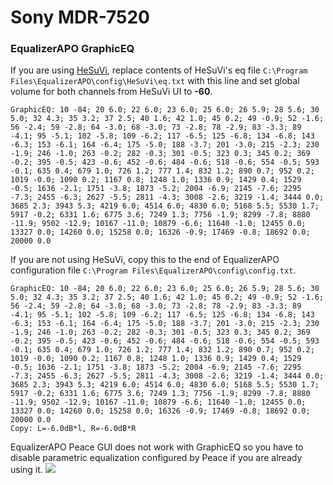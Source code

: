 # Sony MDR-7520
### EqualizerAPO GraphicEQ
If you are using [HeSuVi](https://sourceforge.net/projects/hesuvi/), replace contents of HeSuVi's eq file `C:\Program Files\EqualizerAPO\config\HeSuVi\eq.txt` with this line and set global volume for both channels from HeSuVi UI to **-60**.
```
GraphicEQ: 10 -84; 20 6.0; 22 6.0; 23 6.0; 25 6.0; 26 5.9; 28 5.6; 30 5.0; 32 4.3; 35 3.2; 37 2.5; 40 1.6; 42 1.0; 45 0.2; 49 -0.9; 52 -1.6; 56 -2.4; 59 -2.8; 64 -3.0; 68 -3.0; 73 -2.8; 78 -2.9; 83 -3.3; 89 -4.1; 95 -5.1; 102 -5.8; 109 -6.2; 117 -6.5; 125 -6.8; 134 -6.8; 143 -6.3; 153 -6.1; 164 -6.4; 175 -5.0; 188 -3.7; 201 -3.0; 215 -2.3; 230 -1.9; 246 -1.0; 263 -0.2; 282 -0.3; 301 -0.5; 323 0.3; 345 0.2; 369 -0.2; 395 -0.5; 423 -0.6; 452 -0.6; 484 -0.6; 518 -0.6; 554 -0.5; 593 -0.1; 635 0.4; 679 1.0; 726 1.2; 777 1.4; 832 1.2; 890 0.7; 952 0.2; 1019 -0.0; 1090 0.2; 1167 0.8; 1248 1.0; 1336 0.9; 1429 0.4; 1529 -0.5; 1636 -2.1; 1751 -3.8; 1873 -5.2; 2004 -6.9; 2145 -7.6; 2295 -7.3; 2455 -6.3; 2627 -5.5; 2811 -4.3; 3008 -2.6; 3219 -1.4; 3444 0.0; 3685 2.3; 3943 5.3; 4219 6.0; 4514 6.0; 4830 6.0; 5168 5.5; 5530 1.7; 5917 -0.2; 6331 1.6; 6775 3.6; 7249 1.3; 7756 -1.9; 8299 -7.8; 8880 -11.9; 9502 -12.9; 10167 -11.0; 10879 -6.6; 11640 -1.0; 12455 0.0; 13327 0.0; 14260 0.0; 15258 0.0; 16326 -0.9; 17469 -0.8; 18692 0.0; 20000 0.0
```
If you are not using HeSuVi, copy this to the end of EqualizerAPO configuration file `C:\Program Files\EqualizerAPO\config\config.txt`.
```
GraphicEQ: 10 -84; 20 6.0; 22 6.0; 23 6.0; 25 6.0; 26 5.9; 28 5.6; 30 5.0; 32 4.3; 35 3.2; 37 2.5; 40 1.6; 42 1.0; 45 0.2; 49 -0.9; 52 -1.6; 56 -2.4; 59 -2.8; 64 -3.0; 68 -3.0; 73 -2.8; 78 -2.9; 83 -3.3; 89 -4.1; 95 -5.1; 102 -5.8; 109 -6.2; 117 -6.5; 125 -6.8; 134 -6.8; 143 -6.3; 153 -6.1; 164 -6.4; 175 -5.0; 188 -3.7; 201 -3.0; 215 -2.3; 230 -1.9; 246 -1.0; 263 -0.2; 282 -0.3; 301 -0.5; 323 0.3; 345 0.2; 369 -0.2; 395 -0.5; 423 -0.6; 452 -0.6; 484 -0.6; 518 -0.6; 554 -0.5; 593 -0.1; 635 0.4; 679 1.0; 726 1.2; 777 1.4; 832 1.2; 890 0.7; 952 0.2; 1019 -0.0; 1090 0.2; 1167 0.8; 1248 1.0; 1336 0.9; 1429 0.4; 1529 -0.5; 1636 -2.1; 1751 -3.8; 1873 -5.2; 2004 -6.9; 2145 -7.6; 2295 -7.3; 2455 -6.3; 2627 -5.5; 2811 -4.3; 3008 -2.6; 3219 -1.4; 3444 0.0; 3685 2.3; 3943 5.3; 4219 6.0; 4514 6.0; 4830 6.0; 5168 5.5; 5530 1.7; 5917 -0.2; 6331 1.6; 6775 3.6; 7249 1.3; 7756 -1.9; 8299 -7.8; 8880 -11.9; 9502 -12.9; 10167 -11.0; 10879 -6.6; 11640 -1.0; 12455 0.0; 13327 0.0; 14260 0.0; 15258 0.0; 16326 -0.9; 17469 -0.8; 18692 0.0; 20000 0.0
Copy: L=-6.0dB*l, R=-6.0dB*R
```
EqualizerAPO Peace GUI does not work with GraphicEQ so you have to disable parametric equalization configured by Peace if you are already using it.
![](https://raw.githubusercontent.com/jaakkopasanen/AutoEq/master/results/Sonoma%20Model%20One/innerfidelity/onear/Sony%20MDR-7520/Sony%20MDR-7520.png)
